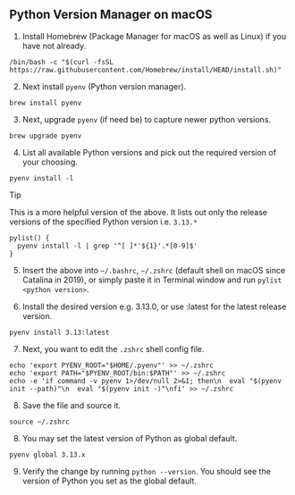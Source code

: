 ## Python Version Manager on macOS


1. Install Homebrew (Package Manager for macOS as well as Linux) if you have not already.

```
/bin/bash -c "$(curl -fsSL 
https://raw.githubusercontent.com/Homebrew/install/HEAD/install.sh)"
```

2. Next install `pyenv` (Python version manager).

```
brew install pyenv
```

3. Next, upgrade `pyenv` (if need be) to capture newer python versions.

```
brew upgrade pyenv
```

4. List all available Python versions and pick out the required version of your choosing.

```
pyenv install -l
```

>[!TIP]
> This is a more helpful version of the above. It lists out only the release versions of the specified Python version i.e. `3.13.*`
```
pylist() {
  pyenv install -l | grep '^[ ]*'${1}'.*[0-9]$'
}
```

5. Insert the above into `~/.bashrc`, `~/.zshrc` (default shell on macOS since Catalina in 2019), or simply paste it in Terminal window and run `pylist <python version>`.

6. Install the desired version e.g. 3.13.0, or use :latest for the latest release version.

```
pyenv install 3.13:latest
```

7. Next, you want to edit the `.zshrc` shell config file.
```
echo 'export PYENV_ROOT="$HOME/.pyenv"' >> ~/.zshrc
echo 'export PATH="$PYENV_ROOT/bin:$PATH"' >> ~/.zshrc
echo -e 'if command -v pyenv 1>/dev/null 2>&1; then\n  eval "$(pyenv init --path)"\n  eval "$(pyenv init -)"\nfi' >> ~/.zshrc
```

8. Save the file and source it.

```
source ~/.zshrc
```

8. You may set the latest version of Python as global default.

```
pyenv global 3.13.x
```

9. Verify the change by running `python --version`. You should see the version of Python you set as the global default.
